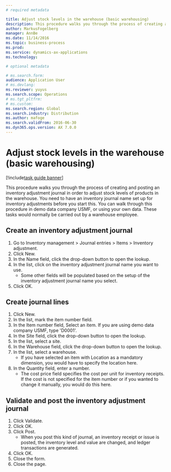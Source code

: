 ```yaml
---
# required metadata

title: Adjust stock levels in the warehouse (basic warehousing)
description: This procedure walks you through the process of creating and posting an inventory adjustment journal in order to adjust stock levels of products in the warehouse.
author: MarkusFogelberg
manager: AnnBe
ms.date: 11/14/2016
ms.topic: business-process
ms.prod:  
ms.service: dynamics-ax-applications
ms.technology:  

# optional metadata

# ms.search.form:   
audience: Application User
# ms.devlang:  
ms.reviewer: yuyus
ms.search.scope: Operations
# ms.tgt_pltfrm:  
# ms.custom:  
ms.search.region: Global
ms.search.industry: Distribution
ms.author: mafoge
ms.search.validFrom: 2016-06-30
ms.dyn365.ops.version: AX 7.0.0
---
```

# Adjust stock levels in the warehouse (basic warehousing)

[!include[task guide banner](../../includes/task-guide-banner.md)]

This procedure walks you through the process of creating and posting an inventory adjustment journal in order to adjust stock levels of products in the warehouse. You need to have an inventory journal name set up for inventory adjustments before you start this. You can walk through this procedure in demo data company USMF, or using your own data. These tasks would normally be carried out by a warehouse employee.


## Create an inventory adjustment journal
1. Go to Inventory management > Journal entries > Items > Inventory adjustment.
2. Click New.
3. In the Name field, click the drop-down button to open the lookup.
4. In the list, click on the inventory adjustment journal name you want to use.
    * Some other fields will be populated based on the setup of the inventory adjustment journal name you select.  
5. Click OK.

## Create journal lines
1. Click New.
2. In the list, mark the item number field.
3. In the Item number field, Select an item. If you are using demo data company USMF, type 'D0001'.
4. In the Site field, click the drop-down button to open the lookup.
5. In the list, select a site.
6. In the Warehouse field, click the drop-down button to open the lookup.
7. In the list, select a warehouse.
    * If you have selected an item with Location as a mandatory dimension, you would have to specify the location here.  
8. In the Quantity field, enter a number.
    * The cost price field specifies the cost per unit for inventory receipts. If the cost is not specified for the item number or if you wanted to change it manually, you would do this here.  

## Validate and post the inventory adjustment journal
1. Click Validate.
2. Click OK.
3. Click Post.
    * When you post this kind of journal, an inventory receipt or issue is posted, the inventory level and value are changed, and ledger transactions are generated.  
4. Click OK.
5. Close the form.
6. Close the page.
